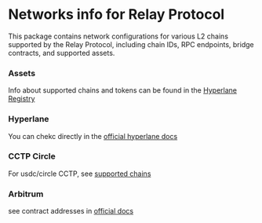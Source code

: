 # Networks info for Relay Protocol

This package contains network configurations for various L2 chains supported by the Relay Protocol, including chain IDs, RPC endpoints, bridge contracts, and supported assets.

### Assets

Info about supported chains and tokens can be found in the [Hyperlane Registry](https://github.com/hyperlane-xyz/hyperlane-registry/)

### Hyperlane

You can chekc directly in the [official hyperlane docs](https://docs.hyperlane.xyz/docs/reference/addresses/mailbox-addresses)

### CCTP Circle

For usdc/circle CCTP, see [supported chains](https://developers.circle.com/stablecoins/supported-domains)

### Arbitrum

see contract addresses in [official docs](https://docs.arbitrum.io/build-decentralized-apps/reference/contract-addresses)
